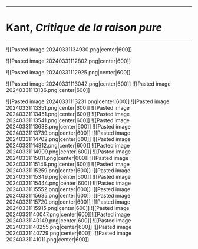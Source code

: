 ***
# Kant, *Critique de la raison pure*
***
![[Pasted image 20240331134930.png|center|600]] 

![[Pasted image 20240331112802.png|center|600]]

![[Pasted image 20240331112925.png|center|600]]

![[Pasted image 20240331113042.png|center|600]]
![[Pasted image 20240331113136.png|center|600]]

![[Pasted image 20240331113231.png|center|600]]
![[Pasted image 20240331113351.png|center|600]]
![[Pasted image 20240331113451.png|center|600]]
![[Pasted image 20240331113541.png|center|600]]
![[Pasted image 20240331113638.png|center|600]]
![[Pasted image 20240331113739.png|center|600]]
![[Pasted image 20240331114702.png|center|600]]
![[Pasted image 20240331114812.png|center|600]]
![[Pasted image 20240331114909.png|center|600]]
![[Pasted image 20240331115011.png|center|600]]
![[Pasted image 20240331115146.png|center|600]]
![[Pasted image 20240331115259.png|center|600]]
![[Pasted image 20240331115349.png|center|600]]
![[Pasted image 20240331115444.png|center|600]]
![[Pasted image 20240331115552.png|center|600]]
![[Pasted image 20240331115635.png|center|600]]
![[Pasted image 20240331115720.png|center|600]]
![[Pasted image 20240331115915.png|center|600]]
![[Pasted image 20240331140047.png|center|600]]![[Pasted image 20240331140149.png|center|600]]
![[Pasted image 20240331140255.png|center|600]]
![[Pasted image 20240331140729.png|center|600]]
![[Pasted image 20240331141011.png|center|600]]